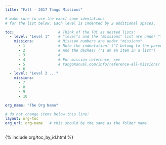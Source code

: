 ```yaml
---
title: "Fall - 2017 Tango Missions"

# make sure to use the exact same identations
# for the list below. Each level is indented by 2 additional spaces.

toc:                    # Think of the TOC as nested lists:
  - level: "Level 1"    # "level"s and the "missions" list are under "toc"
    missions:           # Mission numbers are under "missions".
      - 1               # Note the indentation! ("I belong to the parent above")
      - 2               # And the dashes! ("I am an item in a list")
      - 3               # 
      - 4               # For mission reference, see
      - 5               # tangomanual.com/info/reference-all-missions/
      - 6
  - level: "Level 2 ..."
    missions:           
      - 7
      - 8
      - 9
      - 10

org_name: "The Org Name"

# do not change items below this line!
layout: org-toc
org_url: org-name   # this should be the same as the folder name
---
```


{% include org/toc_by_id.html %}